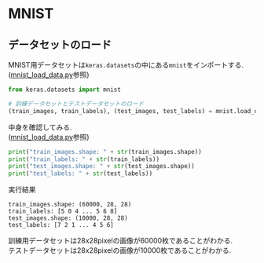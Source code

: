 # MNIST

## データセットのロード
MNIST用データセットは`keras.datasets`の中にある`mnist`をインポートする.  
([mnist_load_data.py](https://github.com/Puye123/DeepLearning-Learning/blob/master/01_MNIST/mnist_load_data.py)参照)
```python
from keras.datasets import mnist

# 訓練データセットとテストデータセットのロード
(train_images, train_labels), (test_images, test_labels) = mnist.load_data()
```
中身を確認してみる.  
([mnist_load_data.py](https://github.com/Puye123/DeepLearning-Learning/blob/master/01_MNIST/mnist_load_data.py)参照)
```python
print("train_images.shape: " + str(train_images.shape))
print("train_labels: " + str(train_labels))
print("test_images.shape: " + str(test_images.shape))
print("test_labels: " + str(test_labels))
```
実行結果
```
train_images.shape: (60000, 28, 28)
train_labels: [5 0 4 ... 5 6 8]
test_images.shape: (10000, 28, 28)
test_labels: [7 2 1 ... 4 5 6]
```
訓練用データセットは28x28pixelの画像が60000枚であることがわかる.  
テストデータセットは28x28pixelの画像が10000枚であることがわかる.
